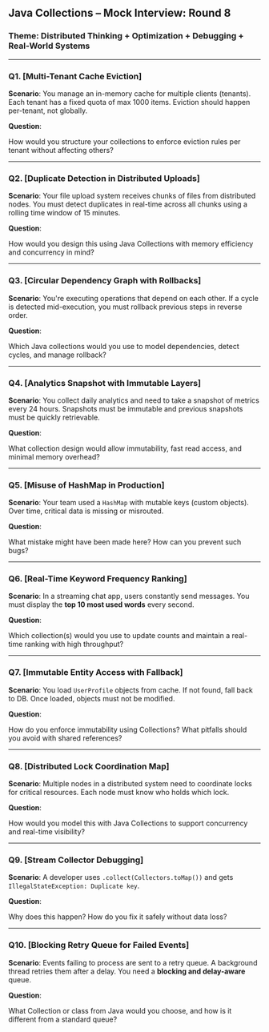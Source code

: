 ## **Java Collections – Mock Interview: Round 8**

### **Theme**: Distributed Thinking + Optimization + Debugging + Real-World Systems

---

### **Q1. [Multi-Tenant Cache Eviction]**

**Scenario**: You manage an in-memory cache for multiple clients (tenants). Each tenant has a fixed quota of max 1000 items. Eviction should happen per-tenant, not globally.

**Question**:

How would you structure your collections to enforce eviction rules per tenant without affecting others?

---

### **Q2. [Duplicate Detection in Distributed Uploads]**

**Scenario**: Your file upload system receives chunks of files from distributed nodes. You must detect duplicates in real-time across all chunks using a rolling time window of 15 minutes.

**Question**:

How would you design this using Java Collections with memory efficiency and concurrency in mind?

---

### **Q3. [Circular Dependency Graph with Rollbacks]**

**Scenario**: You're executing operations that depend on each other. If a cycle is detected mid-execution, you must rollback previous steps in reverse order.

**Question**:

Which Java collections would you use to model dependencies, detect cycles, and manage rollback?

---

### **Q4. [Analytics Snapshot with Immutable Layers]**

**Scenario**: You collect daily analytics and need to take a snapshot of metrics every 24 hours. Snapshots must be immutable and previous snapshots must be quickly retrievable.

**Question**:

What collection design would allow immutability, fast read access, and minimal memory overhead?

---

### **Q5. [Misuse of HashMap in Production]**

**Scenario**: Your team used a `HashMap` with mutable keys (custom objects). Over time, critical data is missing or misrouted.

**Question**:

What mistake might have been made here? How can you prevent such bugs?

---

### **Q6. [Real-Time Keyword Frequency Ranking]**

**Scenario**: In a streaming chat app, users constantly send messages. You must display the **top 10 most used words** every second.

**Question**:

Which collection(s) would you use to update counts and maintain a real-time ranking with high throughput?

---

### **Q7. [Immutable Entity Access with Fallback]**

**Scenario**: You load `UserProfile` objects from cache. If not found, fall back to DB. Once loaded, objects must not be modified.

**Question**:

How do you enforce immutability using Collections? What pitfalls should you avoid with shared references?

---

### **Q8. [Distributed Lock Coordination Map]**

**Scenario**: Multiple nodes in a distributed system need to coordinate locks for critical resources. Each node must know who holds which lock.

**Question**:

How would you model this with Java Collections to support concurrency and real-time visibility?

---

### **Q9. [Stream Collector Debugging]**

**Scenario**: A developer uses `.collect(Collectors.toMap())` and gets `IllegalStateException: Duplicate key`.

**Question**:

Why does this happen? How do you fix it safely without data loss?

---

### **Q10. [Blocking Retry Queue for Failed Events]**

**Scenario**: Events failing to process are sent to a retry queue. A background thread retries them after a delay. You need a **blocking and delay-aware** queue.

**Question**:

What Collection or class from Java would you choose, and how is it different from a standard queue?
